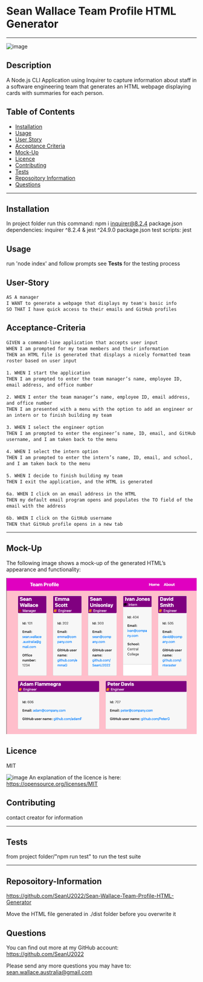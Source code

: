 # Sean Wallace Team Profile HTML Generator
-----
![image](https://img.shields.io/badge/License-MIT-yellow.svg)
## Description
A Node.js CLI Application using Inquirer to capture information about staff in a software engineering team that generates an HTML webpage displaying cards with summaries for each person.

## Table of Contents

- [Installation](#installation)
- [Usage](#usage)
- [User Story](#user-story)
- [Acceptance Criteria](#acceptance-criteria)
- [Mock-Up](#mock-up)
- [Licence](#licence)
- [Contributing](#contributing)
- [Tests](#tests)
- [Reposoitory Information](#reposoitory-information)
- [Questions](#questions)

-----

## Installation
In project folder run this command: npm i inquirer@8.2.4
package.json dependencies: inquirer ^8.2.4 & jest ^24.9.0
package.json test scripts: jest
  
## Usage
run 'node index' and follow prompts
see **Tests** for the testing process

## User-Story

```
AS A manager
I WANT to generate a webpage that displays my team's basic info
SO THAT I have quick access to their emails and GitHub profiles
```
## Acceptance-Criteria

```
GIVEN a command-line application that accepts user input
WHEN I am prompted for my team members and their information
THEN an HTML file is generated that displays a nicely formatted team roster based on user input

1. WHEN I start the application
THEN I am prompted to enter the team manager’s name, employee ID, email address, and office number

2. WHEN I enter the team manager’s name, employee ID, email address, and office number
THEN I am presented with a menu with the option to add an engineer or an intern or to finish building my team

3. WHEN I select the engineer option
THEN I am prompted to enter the engineer’s name, ID, email, and GitHub username, and I am taken back to the menu

4. WHEN I select the intern option
THEN I am prompted to enter the intern’s name, ID, email, and school, and I am taken back to the menu

5. WHEN I decide to finish building my team
THEN I exit the application, and the HTML is generated

6a. WHEN I click on an email address in the HTML
THEN my default email program opens and populates the TO field of the email with the address

6b. WHEN I click on the GitHub username
THEN that GitHub profile opens in a new tab
```
-----

## Mock-Up

The following image shows a mock-up of the generated HTML’s appearance and functionality:

![HTML webpage titled “Team Profile” features boxes listing employee names, titles, and other key info.](Sean-Wallace-Team-Profile-Generator-Mock.png)

## Licence

MIT

![image](https://img.shields.io/badge/License-MIT-yellow.svg) An explanation of the licence is here: https://opensource.org/licenses/MIT



## Contributing
  
contact creator for information

-----

## Tests

from project folder/"npm run test" to run the test suite

-----

## Reposoitory-Information
https://github.com/SeanU2022/Sean-Wallace-Team-Profile-HTML-Generator

Move the HTML file generated in ./dist folder before you overwrite it

## Questions

You can find out more at my GitHub account: <https://github.com/SeanU2022>

Please send any more questions you may have to: <sean.wallace.australia@gmail.com>
